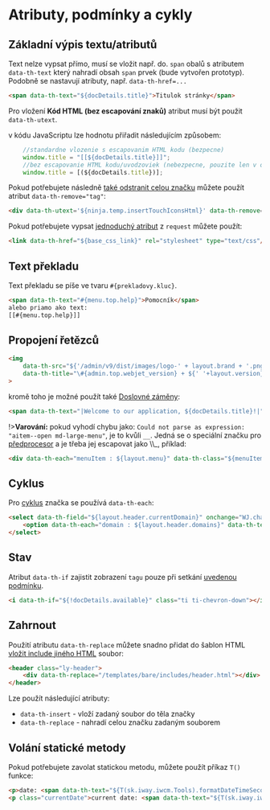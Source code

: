 # Atributy, podmínky a cykly

## Základní výpis textu/atributů

Text nelze vypsat přímo, musí se vložit např. do. `span` obalů s atributem `data-th-text` který nahradí obsah `span` prvek (bude vytvořen prototyp). Podobně se nastavují atributy, např. `data-th-href=...`

```html
<span data-th-text="${docDetails.title}">Titulok stránky</span>
```

Pro vložení **Kód HTML (bez escapování znaků)** atribut musí být použit `data-th-utext`.

v kódu JavaScriptu lze hodnotu přiřadit následujícím způsobem:

```javascript
    //standardne vlozenie s escapovanim HTML kodu (bezpecne)
    window.title = "[[${docDetails.title}]]";
    //bez escapovanie HTML kodu/uvodzoviek (nebezpecne, pouzite len v opravnenych pripadoch)
    window.title = [(${docDetails.title})];
```

Pokud potřebujete následně [také odstranit celou značku](https://www.thymeleaf.org/doc/tutorials/3.0/usingthymeleaf.html#removing-template-fragments) můžete použít atribut `data-th-remove="tag"`:

```html
<div data-th-utext='${ninja.temp.insertTouchIconsHtml}' data-th-remove="tag"></div>
```

Pokud potřebujete vypsat [jednoduchý atribut](webjet-objects.md) z `request` můžete použít:

```html
<link data-th-href="${base_css_link}" rel="stylesheet" type="text/css"/>
```

## Text překladu

Text překladu se píše ve tvaru `#{prekladovy.kluc}`.

```html
<span data-th-text="#{menu.top.help}">Pomocník</span>
alebo priamo ako text:
[[#{menu.top.help}]]
```

## Propojení řetězců

```html
<img
    data-th-src="${'/admin/v9/dist/images/logo-' + layout.brand + '.png'}"
    data-th-title="\#{admin.top.webjet_version} + ${' '+layout.version}"
>
```

kromě toho je možné použít také [Doslovné záměny](https://www.thymeleaf.org/doc/tutorials/3.0/usingthymeleaf.html#literal-substitutions):

```html
<span data-th-text="|Welcome to our application, ${docDetails.title}!|">
```

!>**Varování:** pokud vyhodí chybu jako: `Could not parse as expression: "aitem--open md-large-menu"`, je to kvůli `__`. Jedná se o speciální značku pro [předprocesor](https://www.thymeleaf.org/doc/tutorials/3.0/usingthymeleaf.html#preprocessing) a je třeba jej escapovat jako \\\\\_, příklad:

```html
<div data-th-each="menuItem : ${layout.menu}" data-th-class="${menuItem.active} ? 'md-large-menu\\_\\_item--open md-large-menu\\_\\_item--active' : 'md-large-menu__item'">
```

## Cyklus

Pro [cyklus](https://www.thymeleaf.org/doc/tutorials/3.0/usingthymeleaf.html#iteration) značka se používá `data-th-each`:

```html
<select data-th-field="${layout.header.currentDomain}" onchange="WJ.changeDomain(this);" data-th-data-previous="${layout.header.currentDomain}">
    <option data-th-each="domain : ${layout.header.domains}" data-th-text="${domain}" data-th-value="${domain}"></option>
</select>
```

## Stav

Atribut `data-th-if` zajistit zobrazení `tagu` pouze při setkání [uvedenou podmínku](https://www.thymeleaf.org/doc/tutorials/3.0/usingthymeleaf.html#conditional-evaluation).

```html
<i data-th-if="${!docDetails.available}" class="ti ti-chevron-down"></i>
```

## Zahrnout

Použití atributu `data-th-replace` můžete snadno přidat do šablon HTML [vložit include jiného HTML](https://www.thymeleaf.org/doc/tutorials/3.0/usingthymeleaf.html#including-template-fragments) soubor:

```html
<header class="ly-header">
    <div data-th-replace="/templates/bare/includes/header.html"></div>
</header>
```

Lze použít následující atributy:
- `data-th-insert` - vloží zadaný soubor do těla značky
- `data-th-replace` - nahradí celou značku zadaným souborem

## Volání statické metody

Pokud potřebujete zavolat statickou metodu, můžete použít příkaz `T()` funkce:

```html
<p>date: <span data-th-text="${T(sk.iway.iwcm.Tools).formatDateTimeSeconds(demoComponent.date)}"></span></p>
<p class="currentDate">current date: <span data-th-text="${T(sk.iway.iwcm.Tools).formatDateTimeSeconds(T(sk.iway.iwcm.Tools).getNow())}"></span></p>
```
